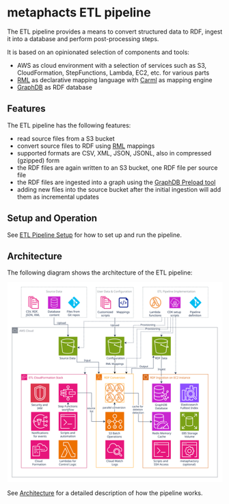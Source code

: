 # metaphacts ETL pipeline

The ETL pipeline provides a means to convert structured data to RDF, ingest it into a database and perform post-processing steps.

It is based on an opinionated selection of components and tools:

* AWS as cloud environment with a selection of services such as S3, CloudFormation, StepFunctions, Lambda, EC2, etc. for various parts
* [RML](https://rml.io/) as declarative mapping language with [Carml](https://github.com/carml/carml) as mapping engine
* [GraphDB](https://graphdb.ontotext.com/) as RDF database

## Features

The ETL pipeline has the following features:

* read source files from a S3 bucket
* convert source files to RDF using [RML](https://rml.io/) mappings
* supported formats are CSV, XML, JSON, JSONL, also in compressed (gzipped) form
* the RDF files are again written to an S3 bucket, one RDF file per source file
* the RDF files are ingested into a graph using the [GraphDB Preload tool](https://graphdb.ontotext.com/documentation/10.4/loading-data-using-importrdf.html#load-vs-preload)
* adding new files into the source bucket after the initial ingestion will add them as incremental updates

## Setup and Operation

See [ETL Pipeline Setup](Setup.md) for how to set up and run the pipeline.

## Architecture

The following diagram shows the architecture of the ETL pipeline:

<img src="etl-pipeline-architecture-n.svg">

See [Architecture](Architecture.md) for a detailed description of how the pipeline works.